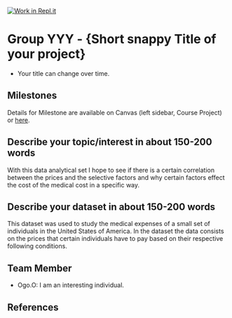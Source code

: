 [![Work in Repl.it](https://classroom.github.com/assets/work-in-replit-14baed9a392b3a25080506f3b7b6d57f295ec2978f6f33ec97e36a161684cbe9.svg)](https://classroom.github.com/online_ide?assignment_repo_id=367698&assignment_repo_type=GroupAssignmentRepo)
# Group YYY - {Short snappy Title of your project}

- Your title can change over time.

## Milestones

Details for Milestone are available on Canvas (left sidebar, Course Project) or [here](https://firas.moosvi.com/courses/data301/project/milestone01.html).

## Describe your topic/interest in about 150-200 words

With this data analytical set I hope to see if there is a certain correlation between the prices and the selective factors and why certain factors effect the cost of the medical cost in a specific way.

## Describe your dataset in about 150-200 words

This dataset was used to study the medical expenses of a small set of individuals in the United States of America. In the dataset the data consists on the prices that certain individuals have to pay based on their respective following conditions.

## Team Member

- Ogo.O: I am an interesting individual.


## References


